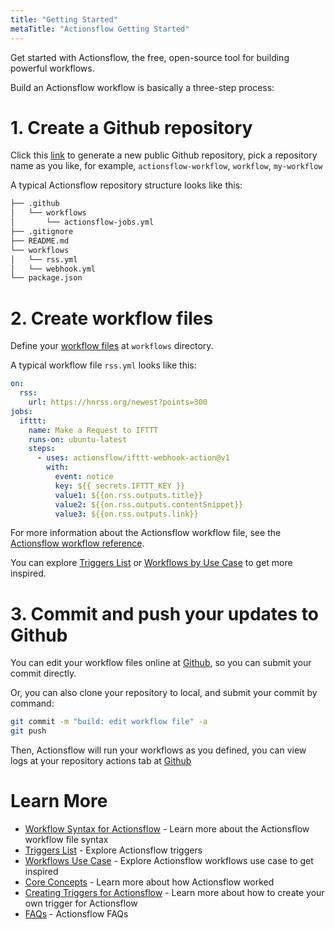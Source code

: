 ```yaml
---
title: "Getting Started"
metaTitle: "Actionsflow Getting Started"
---
```


Get started with Actionsflow, the free, open-source tool for building powerful workflows.

Build an Actionsflow workflow is basically a three-step process:

# 1. Create a Github repository

Click this [link](https://github.com/actionsflow/actionsflow-workflow-default/generate) to generate a new public Github repository, pick a repository name as you like, for example, `actionsflow-workflow`, `workflow`, `my-workflow`

A typical Actionsflow repository structure looks like this:

```sh
├── .github
│   └── workflows
│       └── actionsflow-jobs.yml
├── .gitignore
├── README.md
└── workflows
│   └── rss.yml
│   └── webhook.yml
└── package.json
```

# 2. Create workflow files

Define your [workflow files](https://actionsflow.github.io/docs/workflow/) at `workflows` directory.

A typical workflow file `rss.yml` looks like this:

```yaml
on:
  rss:
    url: https://hnrss.org/newest?points=300
jobs:
  ifttt:
    name: Make a Request to IFTTT
    runs-on: ubuntu-latest
    steps:
      - uses: actionsflow/ifttt-webhook-action@v1
        with:
          event: notice
          key: ${{ secrets.IFTTT_KEY }}
          value1: ${{on.rss.outputs.title}}
          value2: ${{on.rss.outputs.contentSnippet}}
          value3: ${{on.rss.outputs.link}}
```

For more information about the Actionsflow workflow file, see the
[Actionsflow workflow reference](/docs/workflow.md).

You can explore [Triggers List](https://actionsflow.github.io/docs/triggers/) or [Workflows by Use Case](https://actionsflow.github.io/docs/explore/) to get more inspired.

# 3. Commit and push your updates to Github

You can edit your workflow files online at [Github](https://github.com), so you can submit your commit directly.

Or, you can also clone your repository to local, and submit your commit by command:

```bash
git commit -m "build: edit workflow file" -a
git push
```

Then, Actionsflow will run your workflows as you defined, you can view logs at your repository actions tab at [Github](https://github.com)

# Learn More

- [Workflow Syntax for Actionsflow](/docs/workflow.md) - Learn more about the Actionsflow workflow file syntax
- [Triggers List](/docs/triggers.md) - Explore Actionsflow triggers
- [Workflows Use Case](/docs/explore.md) - Explore Actionsflow workflows use case to get inspired
- [Core Concepts](/docs/concepts.md) - Learn more about how Actionsflow worked
- [Creating Triggers for Actionsflow](/docs/creating-triggers.md) - Learn more about how to create your own trigger for Actionsflow
- [FAQs](/docs/faqs.md) - Actionsflow FAQs

